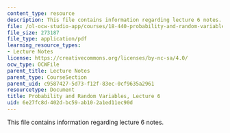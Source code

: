 ```yaml
---
content_type: resource
description: This file contains information regarding lecture 6 notes.
file: /ol-ocw-studio-app/courses/18-440-probability-and-random-variables-spring-2014/6e27fc8d402dbc59ab102a1ed11ec90d_MIT18_440S14_Lecture6.pdf
file_size: 273187
file_type: application/pdf
learning_resource_types:
- Lecture Notes
license: https://creativecommons.org/licenses/by-nc-sa/4.0/
ocw_type: OCWFile
parent_title: Lecture Notes
parent_type: CourseSection
parent_uid: c9587427-5d73-f12f-83ec-0cf9635a2961
resourcetype: Document
title: Probability and Random Variables, Lecture 6
uid: 6e27fc8d-402d-bc59-ab10-2a1ed11ec90d
---
```

This file contains information regarding lecture 6 notes.